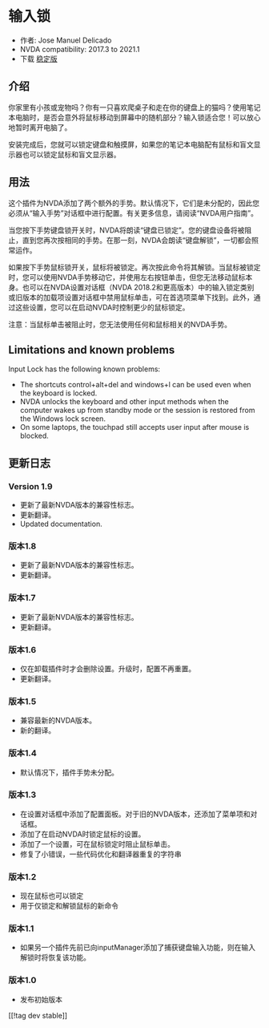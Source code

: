 # 输入锁 #

* 作者: Jose Manuel Delicado
* NVDA compatibility: 2017.3 to 2021.1
* 下载 [稳定版][1]

## 介绍

你家里有小孩或宠物吗？你有一只喜欢爬桌子和走在你的键盘上的猫吗？使用笔记本电脑时，是否会意外将鼠标移动到屏幕中的随机部分？输入锁适合您！可以放心地暂时离开电脑了。

安装完成后，您就可以锁定键盘和触摸屏，如果您的笔记本电脑配有鼠标和盲文显示器也可以锁定鼠标和盲文显示器。

## 用法

这个插件为NVDA添加了两个额外的手势。默认情况下，它们是未分配的，因此您必须从“输入手势”对话框中进行配置。有关更多信息，请阅读“NVDA用户指南”。

当您按下手势键盘锁开关时，NVDA将朗读“键盘已锁定”。您的键盘设备将被阻止，直到您再次按相同的手势。在那一刻，NVDA会朗读“键盘解锁”，一切都会照常运作。

如果按下手势鼠标锁开关，鼠标将被锁定。再次按此命令将其解锁。当鼠标被锁定时，您可以使用NVDA手势移动它，并使用左右按钮单击，但您无法移动鼠标本身。也可以在NVDA设置对话框（NVDA
2018.2和更高版本）中的输入锁定类别或旧版本的加载项设置对话框中禁用鼠标单击，可在首选项菜单下找到。此外，通过这些设置，您可以在启动NVDA时控制更少的鼠标锁定。

注意：当鼠标单击被阻止时，您无法使用任何和鼠标相关的NVDA手势。

## Limitations and known problems

Input Lock has the following known problems:

* The shortcuts control+alt+del and windows+l can be used even when the
  keyboard is locked.
* NVDA unlocks the keyboard and other input methods when the computer wakes
  up from standby mode or the session is restored from the Windows lock
  screen.
* On some laptops, the touchpad still accepts user input after mouse is
  blocked.

## 更新日志

### Version 1.9

* 更新了最新NVDA版本的兼容性标志。
* 更新翻译。
* Updated documentation.

### 版本1.8

* 更新了最新NVDA版本的兼容性标志。
* 更新翻译。

### 版本1.7

* 更新了最新NVDA版本的兼容性标志。
* 更新翻译。

### 版本1.6

* 仅在卸载插件时才会删除设置。升级时，配置不再重置。
* 更新翻译。

### 版本1.5

* 兼容最新的NVDA版本。
* 新的翻译。

### 版本1.4

* 默认情况下，插件手势未分配。

### 版本1.3

* 在设置对话框中添加了配置面板。对于旧的NVDA版本，还添加了菜单项和对话框。
* 添加了在启动NVDA时锁定鼠标的设置。
* 添加了一个设置，可在鼠标锁定时阻止鼠标单击。
* 修复了小错误，一些代码优化和翻译器重复的字符串

### 版本1.2

* 现在鼠标也可以锁定
* 用于仅锁定和解锁鼠标的新命令

### 版本1.1

* 如果另一个插件先前已向inputManager添加了捕获键盘输入功能，则在输入解锁时将恢复该功能。

### 版本1.0

* 发布初始版本

[[!tag dev stable]]

[1]: https://addons.nvda-project.org/files/get.php?file=inputlock
